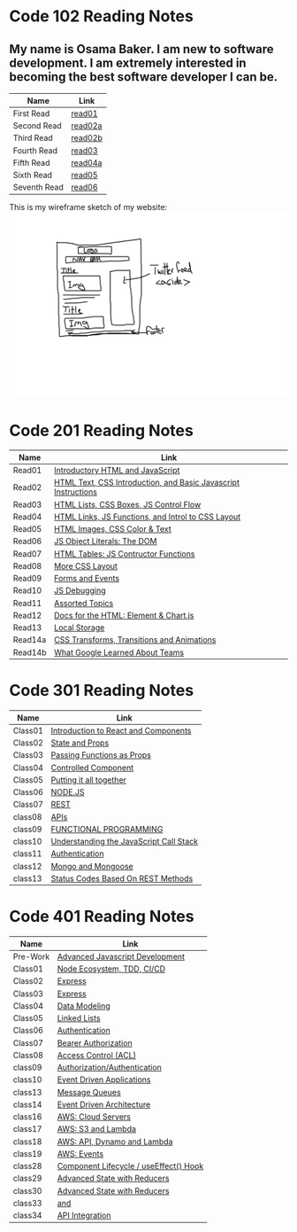 # Code 102 Reading Notes

## My name is Osama Baker. I am new to software development. I am extremely interested in becoming the best software developer I can be.



   Name      |  Link
------------ | -------------
First Read   | [read01](./102/read01.md)
Second Read  | [read02a](./102/read02a.md)
Third Read   | [read02b](./102/read02b.md)
Fourth Read  | [read03](./102/read03.md)
Fifth Read   | [read04a](./102/read04a.md)
Sixth Read   | [read05](102/read05.md)
Seventh Read | [read06](102/read06.md)

This is my wireframe sketch of my website:
![Wireframe](TechSavvyWebsiteWireframe.png)




# Code 201 Reading Notes

   Name      |  Link
------------ | -------------
Read01       | [Introductory HTML and JavaScript](201/read01.md)
Read02       | [HTML Text, CSS Introduction, and Basic Javascript Instructions](201/read02.md)
Read03       | [HTML Lists, CSS Boxes, JS Control Flow](201/read03.md)
Read04       | [HTML Links, JS Functions, and Introl to CSS Layout](201/read04.md)
Read05       | [HTML Images, CSS Color & Text](201/read05.md)
Read06       | [JS Object Literals: The DOM](201/read06.md)
Read07       | [HTML Tables: JS Contructor Functions](201/read07.md)
Read08       | [More CSS Layout](201/read08.md)
Read09       | [Forms and Events](201/read09.md)
Read10       | [JS Debugging](201/read10.md)
Read11       | [Assorted Topics](201/read11.md)
Read12       | [Docs for the HTML: Element & Chart.js](201/read12.md)
Read13       | [Local Storage](201/read13.md)
Read14a      | [CSS Transforms, Transitions and Animations](201/read14a.md)
Read14b      | [What Google Learned About Teams](201/read14b.md)


# Code 301 Reading Notes

   Name      |  Link
------------ | -------------
Class01      | [Introduction to React and Components](301/class01.md)
Class02      | [State and Props](301/class02.md)
Class03      | [Passing Functions as Props](301/class03.md)
Class04      | [Controlled Component](301/class04.md)
Class05      | [Putting it all together](301/class05.md)
Class06      | [NODE.JS](301/class06.md)
Class07      | [REST](301/class07.md)
class08      | [APIs](301/class08.md)
class09      | [FUNCTIONAL PROGRAMMING](301/class09.md)
class10      | [Understanding the JavaScript Call Stack](301/class10.md)
class11      | [Authentication](301/class11.md)
class12      | [Mongo and Mongoose](301/class12.md)
class13      | [Status Codes Based On REST Methods](301/class13.md)

# Code 401 Reading Notes

   Name      |  Link
------------ | -------------
Pre-Work     | [Advanced Javascript Development](401/prework.md)
Class01      | [Node Ecosystem, TDD, CI/CD](401/class01.md)
Class02      | [Express](401/class02.md)
Class03      | [Express](401/class03.md)
Class04      | [Data Modeling](401/class04.md)
Class05      | [Linked Lists](401/class05.md)
Class06      | [Authentication](401/class06.md)
Class07      | [Bearer Authorization](401/class07.md)
Class08      | [Access Control (ACL)](401/class08.md)
class09      | [Authorization/Authentication](401/class09.md)
class10      | [Event Driven Applications](401/class10.md)
class13      | [Message Queues](401/class13.md)
class14      | [Event Driven Architecture](401/class14.md)
class16      | [AWS: Cloud Servers](401/class16.md)
class17      | [AWS: S3 and Lambda](401/class17.md)
class18      | [AWS: API, Dynamo and Lambda](401/class18.md)
class19      | [AWS: Events](401/class19.md)
class28      | [Component Lifecycle / useEffect() Hook](401/class28.md)
class29      | [Advanced State with Reducers](401/class29.md)
class30      | [Advanced State with Reducers](401/class30.md)
class33      | [<Login /> and <Auth />](401/class33.md)
class34      | [API Integration](401/class34.md)
